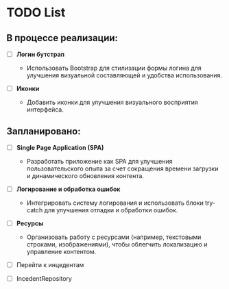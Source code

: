 ﻿# TODO List

## В процессе реализации:


- [ ] **Логин бутстрап**
  - Использовать Bootstrap для стилизации формы логина для улучшения визуальной составляющей и удобства использования.

- [ ] **Иконки**
  - Добавить иконки для улучшения визуального восприятия интерфейса.

## Запланировано:

- [ ] **Single Page Application (SPA)**
  - Разработать приложение как SPA для улучшения пользовательского опыта за счет сокращения времени загрузки и динамического обновления контента.

- [ ] **Логирование и обработка ошибок**
  - Интегрировать систему логирования и использовать блоки try-catch для улучшения отладки и обработки ошибок.

- [ ] **Ресурсы**
  - Организовать работу с ресурсами (например, текстовыми строками, изображениями), чтобы облегчить локализацию и управление контентом.


- [ ] Перейти к инцедентам
- [ ] IncedentRepository